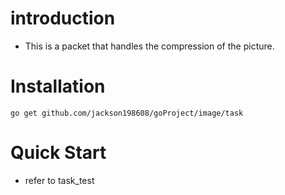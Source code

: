 # introduction
- This is a packet that handles the compression of the picture.

# Installation

	go get github.com/jackson198608/goProject/image/task

# Quick Start
- refer to task_test

